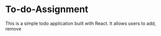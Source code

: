 # To-do-Assignment
This is a simple todo application built with React. It allows users to add, remove
